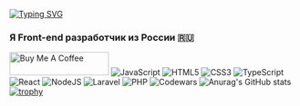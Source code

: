 [![Typing SVG](https://readme-typing-svg.herokuapp.com?font=Fira+Code&pause=1000&width=435&lines=%D0%9F%D1%80%D0%B8%D0%B2%D0%B5%D1%82%2C+%D0%BC%D0%B5%D0%BD%D1%8F+%D0%B7%D0%BE%D0%B2%D1%83%D1%82+%D0%A1%D0%B0%D0%B2%D0%B5%D0%BB%D0%B8%D0%B9)](https://git.io/typing-svg)
### Я Front-end разработчик из России 🇷🇺
<a href="https://www.buymeacoffee.com/savva20040y" target="_blank"><img src="https://cdn.buymeacoffee.com/buttons/default-orange.png" alt="Buy Me A Coffee" height="41" width="174"></a>
![JavaScript](https://img.shields.io/badge/javascript-%23323330.svg?style=for-the-badge&logo=javascript&logoColor=%23F7DF1E)
![HTML5](https://img.shields.io/badge/html5-%23E34F26.svg?style=for-the-badge&logo=html5&logoColor=white)
![CSS3](https://img.shields.io/badge/css3-%231572B6.svg?style=for-the-badge&logo=css3&logoColor=white)
![TypeScript](https://img.shields.io/badge/typescript-%23007ACC.svg?style=for-the-badge&logo=typescript&logoColor=white)
![React](https://img.shields.io/badge/react-%2320232a.svg?style=for-the-badge&logo=react&logoColor=%2361DAFB)
![NodeJS](https://img.shields.io/badge/node.js-6DA55F?style=for-the-badge&logo=node.js&logoColor=white)
![Laravel](https://img.shields.io/badge/laravel-%23FF2D20.svg?style=for-the-badge&logo=laravel&logoColor=white)
![PHP](https://img.shields.io/badge/php-%23777BB4.svg?style=for-the-badge&logo=php&logoColor=white)
![Codewars](https://github.r2v.ch/codewars?user=SporyshevSavelii&name=true&top_languages=true&stroke=%23b362ff&theme=purple_dark)
![Anurag's GitHub stats](https://github-readme-stats.vercel.app/api?username=anuraghazra&show_icons=true&theme=transparent)
[![trophy](https://github-profile-trophy.vercel.app/?username=ryo-ma&theme=onedark)](https://github.com/ryo-ma/github-profile-trophy)
